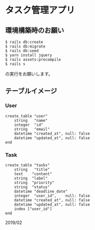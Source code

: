 # タスク管理アプリ

## 環境構築時のお願い
```
$ rails db:create
$ rails db:migrate
$ rails db:seed
$ yarn install jquery
$ rails assets:precompile
$ rails s

```
の実行をお願いします。

## テーブルイメージ

### User
```
create_table "user"
    string   "name"
    integer  "id"
    string   "email"
    datetime "created_at", null: false
    datetime "updated_at", null: false
end
```

### Task
```
create_table "tasks"
    string   "title"
    text    "content"
    string  "label"
    string  "priority"
    string  "status"
    datetime "deadline_date"
    integer  "user_id",    null: false
    datetime "created_at", null: false
    datetime "updated_at", null: false
    index ["user_id"]
end
```

2019/02
